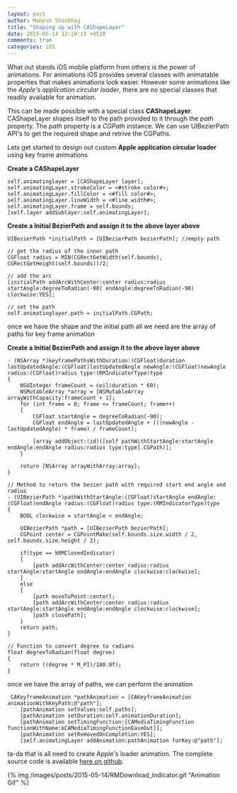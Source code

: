 ```yaml
---
layout: post
author: Mahesh Shanbhag
title: "Shaping up with CAShapeLayer"
date: 2015-05-14 12:19:13 +0530
comments: true
categories: iOS
---
```


What out stands iOS mobile platform from others is the power of animations. For animations iOS provides several classes with animatable properties that makes animations look easier. However some animations like the *Apple's application circular loader*, there are no special classes that readily available for animation.

This can be made possible with a special class **CAShapeLayer**. CAShapeLayer shapes itself to the path provided to it through the *path* property. The *path* property is a *CGPath* instance. We can use UIBezierPath API's to get the required shape and retrive the CGPaths.   

Lets get started to design out custom **Apple application circular loader** using key frame animations

**Create a CAShapeLayer**
```objc
self.animatinglayer = [CAShapeLayer layer];
self.animatingLayer.strokeColor = <#stroke color#>;
self.animatingLayer.fillColor = <#fill color#>;
self.animatingLayer.lineWidth = <#line width#>;
self.animatingLayer.frame = self.bounds;
[self.layer addSublayer:self.animatingLayer];

```

**Create a Initial BezierPath and assign it to the above layer above**
```objc
UIBezierPath *initialPath = [UIBezierPath bezierPath]; //empty path

// get the radius of the inner path
CGFloat radius = MIN(CGRectGetWidth(self.bounds), CGRectGetHeight(self.bounds))/2;

// add the arc
[initialPath addArcWithCenter:center radius:radius startAngle:degreeToRadian(-90) endAngle:degreeToRadian(-90) clockwise:YES];

// set the path
self.animatinglayer.path = initialPath.CGPath;
```

once we have the shape and the initial path all we need are the array of paths for key frame animation

**Create a Initial BezierPath and assign it to the above layer above**

```objc
- (NSArray *)keyframePathsWithDuration:(CGFloat)duration lastUpdatedAngle:(CGFloat)lastUpdatedAngle newAngle:(CGFloat)newAngle radius:(CGFloat)radius type:(RMIndicatorType)type
{
    NSUInteger frameCount = ceil(duration * 60);
    NSMutableArray *array = [NSMutableArray arrayWithCapacity:frameCount + 1];
    for (int frame = 0; frame <= frameCount; frame++)
    {
        CGFloat startAngle = degreeToRadian(-90);
        CGFloat endAngle = lastUpdatedAngle + (((newAngle - lastUpdatedAngle) * frame) / frameCount);
        
        [array addObject:(id)([self pathWithStartAngle:startAngle endAngle:endAngle radius:radius type:type].CGPath)];
    }
    
    return [NSArray arrayWithArray:array];
}

// Method to return the bezier path with required start end angle and radius 
- (UIBezierPath *)pathWithStartAngle:(CGFloat)startAngle endAngle:(CGFloat)endAngle radius:(CGFloat)radius type:(RMIndicatorType)type
{
    BOOL clockwise = startAngle < endAngle;
    
    UIBezierPath *path = [UIBezierPath bezierPath];
    CGPoint center = CGPointMake(self.bounds.size.width / 2, self.bounds.size.height / 2);
    
    if(type == kRMClosedIndicator)
    {
        [path addArcWithCenter:center radius:radius startAngle:startAngle endAngle:endAngle clockwise:clockwise];
    }
    else
    {
        [path moveToPoint:center];
        [path addArcWithCenter:center radius:radius startAngle:startAngle endAngle:endAngle clockwise:clockwise];
        [path closePath];
    }
    return path;
}

// Function to convert degree to radians
float degreeToRadian(float degree)
{
    return ((degree * M_PI)/180.0f);
}

```

once we have the array of paths, we can perform the animation
```objc
 CAKeyframeAnimation *pathAnimation = [CAKeyframeAnimation animationWithKeyPath:@"path"];
    [pathAnimation setValues:self.paths];
    [pathAnimation setDuration:self.animationDuration];
    [pathAnimation setTimingFunction:[CAMediaTimingFunction functionWithName:kCAMediaTimingFunctionEaseOut]];
    [pathAnimation setRemovedOnCompletion:YES];
    [self.animatingLayer addAnimation:pathAnimation forKey:@"path"];
```



ta-da that is all need to create Apple's loader animation. The complete source code is available [here on github]. 

{% img /images/posts/2015-05-14/RMDownload_Indicator.gif "Animation Gif" %}


[here on github]:https://github.com/MaheshRS/Download-Indicator
